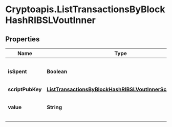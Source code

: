 # Cryptoapis.ListTransactionsByBlockHashRIBSLVoutInner

## Properties

Name | Type | Description | Notes
------------ | ------------- | ------------- | -------------
**isSpent** | **Boolean** | Defines whether the output is spent or not. | 
**scriptPubKey** | [**ListTransactionsByBlockHashRIBSLVoutInnerScriptPubKey**](ListTransactionsByBlockHashRIBSLVoutInnerScriptPubKey.md) |  | 
**value** | **String** | Represents the sent/received amount. | 



